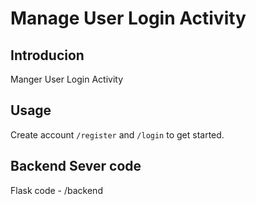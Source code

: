 # Manage User Login Activity

## Introducion

Manger User Login Activity

## Usage

Create account `/register` and `/login` to get started.

## Backend Sever code

Flask code - /backend
